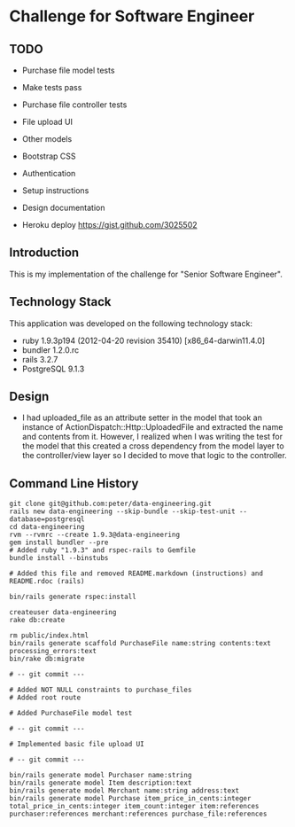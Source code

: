 # Challenge for Software Engineer

## TODO

* Purchase file model tests
* Make tests pass
* Purchase file controller tests
* File upload UI

* Other models

* Bootstrap CSS

* Authentication
* Setup instructions
* Design documentation
* Heroku deploy https://gist.github.com/3025502

## Introduction

This is my implementation of the challenge for "Senior Software Engineer".

## Technology Stack

This application was developed on the following technology stack:

* ruby 1.9.3p194 (2012-04-20 revision 35410) [x86_64-darwin11.4.0]
* bundler 1.2.0.rc
* rails 3.2.7
* PostgreSQL 9.1.3

## Design

* I had uploaded_file as an attribute setter in the model that took an instance of ActionDispatch::Http::UploadedFile
  and extracted the name and contents from it. However, I realized when I was writing the test for the model that this
  created a cross dependency from the model layer to the controller/view layer so I decided to move that logic
  to the controller.

## Command Line History

```
git clone git@github.com:peter/data-engineering.git
rails new data-engineering --skip-bundle --skip-test-unit --database=postgresql
cd data-engineering
rvm --rvmrc --create 1.9.3@data-engineering
gem install bundler --pre
# Added ruby "1.9.3" and rspec-rails to Gemfile
bundle install --binstubs

# Added this file and removed README.markdown (instructions) and README.rdoc (rails)

bin/rails generate rspec:install

createuser data-engineering
rake db:create

rm public/index.html
bin/rails generate scaffold PurchaseFile name:string contents:text processing_errors:text
bin/rake db:migrate

# -- git commit ---

# Added NOT NULL constraints to purchase_files
# Added root route

# Added PurchaseFile model test

# -- git commit ---

# Implemented basic file upload UI

# -- git commit ---

bin/rails generate model Purchaser name:string
bin/rails generate model Item description:text
bin/rails generate model Merchant name:string address:text
bin/rails generate model Purchase item_price_in_cents:integer total_price_in_cents:integer item_count:integer item:references purchaser:references merchant:references purchase_file:references
```
